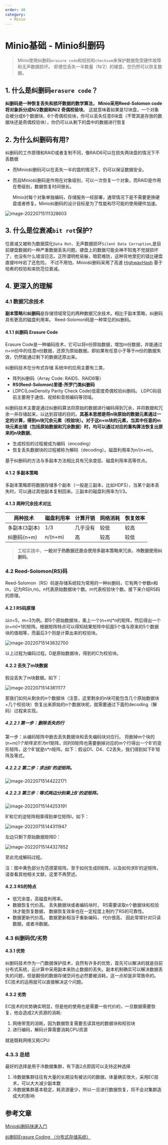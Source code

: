 ```yaml
---
order: 40
category:
  - Minio
---
```


# Minio基础 - Minio纠删码

> Minio使用纠删码`erasure code`和校验和`checksum`来保护数据免受硬件故障和无声数据损坏。 即便您丢失一半数量（N/2）的硬盘，您仍然可以恢复数据。

## 1. 什么是纠删码`erasure code`？

**纠删码是一种恢复丢失和损坏数据的数学算法， Minio采用Reed-Solomon code将对象拆分成N/2数据和N/2 奇偶校验块**。 这就意味着如果是12块盘，一个对象会被分成6个数据块、6个奇偶校验块，你可以丢失任意6块盘（不管其是存放的数据块还是奇偶校验块），你仍可以从剩下的盘中的数据进行恢复

## 2. 为什么纠删码有用?

纠删码的工作原理和RAID或者复制不同，像RAID6可以在损失两块盘的情况下不丢数据

- 而Minio纠删码可以在丢失一半的盘的情况下，仍可以保证数据安全。

-  而且Minio纠删码是作用在对象级别，可以一次恢复一个对象，而RAID是作用在卷级别，数据恢复时间很长。

   Minio对每个对象单独编码，存储服务一经部署，通常情况下是不需要更换硬盘或者修复。Minio纠删码的设计目标是为了性能和尽可能的使用硬件加速。

![image-20220715111328603](https://abelsun-1256449468.cos.ap-beijing.myqcloud.com/image/image-20220715111328603.png)

## 3. 什么是位衰减`bit rot`保护?

位衰减又被称为数据腐化`Data Rot`、无声数据损坏`Silent Data Corruption`,是目前硬盘数据的一种严重数据丢失问题。硬盘上的数据可能会神不知鬼不觉就损坏了，也没有什么错误日志。正所谓明枪易躲，暗箭难防，这种背地里犯的错比硬盘直接咔咔宕了还危险。 不过不用怕，Minio纠删码采用了高速 [HighwayHash](https://github.com/minio/highwayhash) 基于哈希的校验和来防范位衰减。

## 4. 更深入的理解

### 4.1 数据冗余技术

**副本策略**和**纠删码**是存储领域常见的两种数据冗余技术。相比于副本策略，纠删码具有更高的磁盘利用率。 Reed-Solomon码是一种常见的纠删码。

#### 4.1.1 纠删码 Erasure Code

Erasure Code是一种编码技术，它可以将n份原始数据，增加m份数据，并能通过n+m份中的任意n份数据，还原为原始数据。即如果有任意小于等于m份的数据失效，仍然能通过剩下的数据还原出来。

 纠删码技术在分布式存储 系统中的应用主要有三类，

- 阵列纠删码（Array Code: RAID5、RAID6等）
- **RS(Reed-Solomon)里德-所罗门类纠删码**
- LDPC(LowDensity Parity Check Code)低密度奇偶校验纠删码。 LDPC码目前主要用于通信、视频和音频编码等领域。

纠删码技术主要是通过纠删码算法将原始的数据进行编码得到冗余，并将数据和冗余一并存储起来，以达到容错的目的。**其基本思想是将n块原始的数据元素通过一定的计算，得到m块冗余元素（校验块）。对于这n+m块的元素，当其中任意的m块元素出错（包括原始数据和冗余数据）时，均可以通过对应的重构算法恢复出原来的n块数据**。

- 生成校验的过程被成为编码（encoding）
- 恢复丢失数据块的过程被称为解码（decoding）。磁盘利用率为n/(n+m)。

基于纠删码的方法与多副本方法相比具有冗余度低、磁盘利用率高等优点。

#### 4.1.2 多副本策略

多副本策略即将数据存储多个副本（一般是三副本，比如HDFS），当某个副本丢失时，可以通过其他副本复制回来。三副本的磁盘利用率为1/3。

#### 4.1.3 两种冗余技术对比

| 两种技术      | 磁盘利用率 | 计算开销 | 网络消耗 | 恢复效率 |
| ------------- | ---------- | -------- | -------- | -------- |
| 多副本(3副本) | 1/3        | 几乎没有 | 较低     | 较高     |
| 纠删码(n+m)   | n/(n+m)    | 高       | 较高     | 较低     |

>工程实践中，**一般对于热数据还是会使用多副本策略来冗余，冷数据使用纠删码**。

### 4.2 Reed-Solomon(RS)码

Reed-Solomon（RS）码是存储系统较为常用的一种纠删码，它有两个参数n和m，记为RS(n,m)。n代表原始数据块个数。m代表校验块个数。接下来介绍RS码的原理。

#### 4.2.1 RS码原理

以n=5，m=3为例。即5个原始数据块，乘上一个(n+m)*n的矩阵，然后得出一个(n+m)*1的矩阵。根据矩阵特点可以得知结果矩阵中前面5个值与原来的5个数据块的值相等，而最后3个则是计算出来的校验块。

![image-20220715143632700](https://abelsun-1256449468.cos.ap-beijing.myqcloud.com/image/image-20220715143632700.png)

以上过程为编码过程。D是原始数据块，得到的C为校验块。

#### 4.2.2 丢失了m块数据

假设丢失了m块数据。如下：

![image-20220715143811177](https://abelsun-1256449468.cos.ap-beijing.myqcloud.com/image/image-20220715143811177.png)

那我们如何从剩余的n个数据块（注意，这里剩余的n块可能包含几个原始数据块+几个校验块）恢复出来原始的n个数据块呢，就需要通过下面的decoding（解码）过程来实现。

##### 4.2.2.1 第一步：删除丢失的行

第一步：从编码矩阵中删去丢失数据块和丢失编码块对应行。 将删掉m个块的(n+m)*1个矩阵变形为n*1矩阵，同时B矩阵也需要删掉对应的m个行得出一个B'的变形矩阵，这个B'就是n*n矩阵。如下：假设D1、D4、C2丢失，我们得到如下B’矩阵及等式。

##### 4.2.2.2 第二步：求出B’的逆矩阵。

![image-20220715144222171](https://abelsun-1256449468.cos.ap-beijing.myqcloud.com/image/image-20220715144222171.png)

##### 4.2.2.3 第三步：等式两边分别乘上B’的逆矩阵。

![image-20220715144253191](https://abelsun-1256449468.cos.ap-beijing.myqcloud.com/image/image-20220715144253191.png)

B’和它的逆矩阵相乘得到单位矩阵I，如下：

![image-20220715144311947](https://abelsun-1256449468.cos.ap-beijing.myqcloud.com/image/image-20220715144311947.png)

左边只剩下原始数据矩阵D：

![image-20220715144327852](https://abelsun-1256449468.cos.ap-beijing.myqcloud.com/image/image-20220715144327852.png)

至此完成解码过程。

注：图中黄色部分为范德蒙矩阵。至于如何生成B矩阵，以及如何求B’的逆矩阵，请查看其他相关文献，这里不再赘述。

#### 4.2.3 RS的特点

- 低冗余度，高磁盘利用率。
- 数据恢复代价高。 丢失数据块或者编码块时， RS需要读取n个数据块和校验块才能恢复数据， 数据恢复效率也在一定程度上制约了RS的可靠性。
- 数据更新代价高。 数据更新相当于重新编码， 代价很高， 因此常常针对只读数据，或者冷数据。

### 4.3 纠删码优/劣势

#### 4.3.1 优势

纠删码技术作为一门数据保护技术，自然有许多的优势，首先可以解决的就是目前分布式系统，云计算中采用副本来防止数据的丢失。副本机制确实可以解决数据丢失的问题，但是翻倍的数据存储空间也必然要被消耗，这一点却是非常致命的。EC技术的运用就可以直接解决这个问题。

#### 4.3.2 劣势

EC技术的优势确实明显，但是他的使用也是需要一些代价的，一旦数据需要恢复，他会造成2大资源的消耗:

1. 网络带宽的消耗，因为数据恢复需要去读其他的数据块和校验块  
2. 进行编码，解码计算需要消耗CPU资源


就是既耗网络又耗CPU

### 4.3.3 总结

最好的选择是用于冷数据集群，有下面2点原因可以支持这种选择

1. 冷数据集群往往有大量的长期没有被访问的数据，体量确实很大，采用EC技术，可以大大减少副本数  
2. 冷数据集群基本稳定，耗资源量少，所以一旦进行数据恢复，将不会对集群造成大的影响

## 参考文章

[Minio纠删码快速入门](http://docs.minio.org.cn/docs/master/minio-erasure-code-quickstart-guide)

[纠删码Erasure Coding （分布式存储系统）](https://www.jianshu.com/p/acf0f392bac9)

